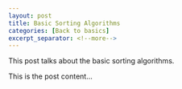 ```yaml
---
layout: post
title: Basic Sorting Algorithms
categories: [Back to basics]
excerpt_separator: <!--more-->
---
```



This post talks about the basic sorting algorithms.

<!--more-->

This is the post content...